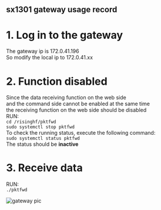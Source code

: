 ## sx1301 gateway usage record

# 1. Log in to the gateway
The gateway ip is 172.0.41.196  
So modify the local ip to 172.0.41.xx  

# 2. Function disabled
Since the data receiving function on the web side  
and the command side cannot be enabled at the same time  
the receiving function on the web side should be disabled  
RUN:  
`cd /risinghf/pktfwd`  
`sudo systemctl stop pktfwd`  
To check the running status, execute the following command:  
`sudo systemctl status pktfwd`  
The status should be **inactive**  

# 3. Receive data
RUN:  
`./pktfwd`  

![gateway pic](https://github.com/Alpha2Cool/sx1301GatewayCmd/gw.png)
